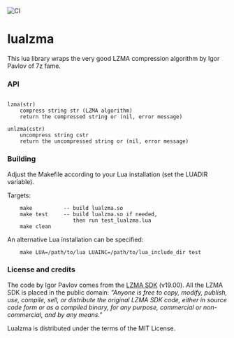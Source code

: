 ![CI](https://github.com/philanc/lualzma/workflows/CI/badge.svg)

# lualzma

This lua library wraps the very good LZMA compression algorithm by Igor Pavlov of 7z fame. 

### API
```

lzma(str)
	compress string str (LZMA algorithm)
	return the compressed string or (nil, error message)

unlzma(cstr)
	uncompress string cstr
	return the uncompressed string or (nil, error message)

```

### Building 

Adjust the Makefile according to your Lua installation (set the LUADIR variable). 

Targets:
```
	make          -- build lualzma.so
	make test     -- build lualzma.so if needed, 
	                 then run test_lualzma.lua
	make clean
```

An alternative Lua installation can be specified:
```
	make LUA=/path/to/lua LUAINC=/path/to/lua_include_dir test
```

### License and credits

The  code by Igor Pavlov comes from the [LZMA SDK](https://www.7-zip.org/sdk.html) (v19.00).  All the LZMA SDK is placed in the public domain: *"Anyone is free to copy, modify, publish, use, compile, sell, or distribute the original LZMA SDK code, either in source code form or as a compiled binary, for any purpose, commercial or non-commercial, and by any means."*

Lualzma is distributed under the terms of the MIT License. 
